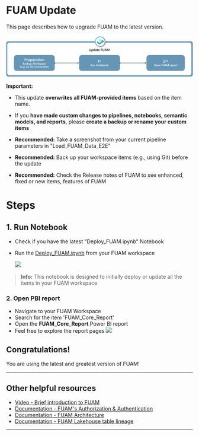 # FUAM Update

This page describes how to upgrade FUAM to the latest version.

![FUAM update process overview](/monitoring/fabric-unified-admin-monitoring/media/deployment/update_fuam_process_cover.png)


**Important:**

- This update **overwrites all FUAM-provided items** based on the item name.

- If you **have made custom changes to pipelines, notebooks, semantic models, and reports**, please **create a backup or rename your custom items**

- **Recommended:** Take a screenshot from your current pipeline parameters in "Load_FUAM_Data_E2E"

- **Recommended:** Back up your workspace items (e.g., using Git) before the update

- **Recommended:** Check the Release notes of FUAM to see enhanced, fixed or new items, features of FUAM


# Steps

## 1. Run Notebook
- Check if you have the latest "Deploy_FUAM.ipynb" Notebook
- Run the [Deploy_FUAM.ipynb](/monitoring/fabric-unified-admin-monitoring/scripts/Deploy_FUAM.ipynb) from your FUAM workspace

    ![](/monitoring/fabric-unified-admin-monitoring/media/deployment/FUAM_basic_deployment_process_3_2.png)


> **Info:** This notebook is designed to initially deploy or update all the items in your FUAM workspace


### 2. Open PBI report
- Navigate to your FUAM Workspace
- Search for the item 'FUAM_Core_Report'
- Open the **FUAM_Core_Report** Power BI report
- Feel free to explore the report pages
   ![](/monitoring/fabric-unified-admin-monitoring/media/deployment/FUAM_basic_deployment_process_7_3.png)


## Congratulations!

You are using the latest and greatest version of FUAM!

----------------

## Other helpful resources
- [Video - Brief introduction to FUAM](https://youtu.be/CmHMOsQcMGI)
- [Documentation - FUAM's Authorization & Authentication](/monitoring/fabric-unified-admin-monitoring/media/documentation/FUAM_Authorization.md)
- [Documentation - FUAM Architecture](/monitoring/fabric-unified-admin-monitoring/media/documentation/FUAM_Architecture.md)
- [Documentation - FUAM Lakehouse table lineage](/monitoring/fabric-unified-admin-monitoring/media/documentation/FUAM_Documentation_Lakehouse_table_lineage.pdf)

----------------